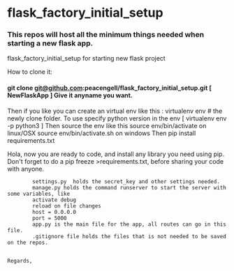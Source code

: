 # flask_factory_initial_setup

### This repos will host all the minimum things needed when starting a new flask app.
flask_factory_initial_setup for starting new flask project

How to clone it:
#### git clone git@github.com:peacengell/flask_factory_initial_setup.git  [ NewFlaskApp ] Give it anyname you want.

Then if you like you can create an virtual env like this :
    virtualenv env # the newly clone folder. To use specify python version in the env [ virtualenv env -p python3 ]
    Then source the env like this
    source env/bin/activate on linux/OSX
    source env/bin/activate.sh on windows
    Then pip install requirements.txt

Hola, now you are ready to code, and install any library you need using pip.
    Don't forget to do a pip freeze >requirements.txt, before sharing your code with anyone.

            settings.py  holds the secret_key and other settings needed.
            manage.py holds the command runserver to start the server with some variables, like
            activate debug
            reload on file changes
            host = 0.0.0.0
            port = 5000
            app.py is the main file for the app, all routes can go in this file.
            .gitignore file holds the files that is not needed to be saved on the repos.


    Regards,

